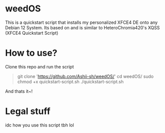 # weedOS
This is a quickstart script that installs my personalized XFCE4 DE onto any Debian 12 System.
Its based on and is similar to HeteroChromia420's XQSS (XFCE4 Quickstart Script)

# How to use?

Clone this repo and run the script

  > git clone 'https://github.com/Ashii-sh/weedOS/'
  > cd weedOS/
  > sudo chmod +x quickstart-script.sh
  > ./quickstart-script.sh

And thats it~!

# Legal stuff
idc how you use this script tbh lol
